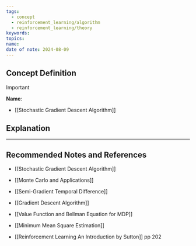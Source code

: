 ```yaml
---
tags:
  - concept
  - reinforcement_learning/algorithm
  - reinforcement_learning/theory
keywords: 
topics: 
name: 
date of note: 2024-08-09
---
```


## Concept Definition

>[!important]
>**Name**: 




- [[Stochastic Gradient Descent Algorithm]]

## Explanation





-----------
##  Recommended Notes and References


- [[Stochastic Gradient Descent Algorithm]]
- [[Monte Carlo and Applications]]

- [[Semi-Gradient Temporal Difference]]
- [[Gradient Descent Algorithm]]


- [[Value Function and Bellman Equation for MDP]]
- [[Minimum Mean Square Estimation]]



- [[Reinforcement Learning An Introduction by Sutton]] pp 202